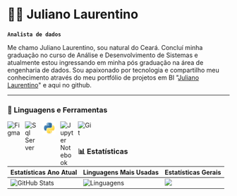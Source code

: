 # 👨‍💻 Juliano Laurentino

**`Analista de dados`**

Me chamo Juliano Laurentino, sou natural do Ceará. Concluí minha graduação no curso de Análise e Desenvolvimento de Sistemas e atualmente estou ingressando em minha pós graduação na área de engenharia de dados. Sou apaixonado por tecnologia e compartilho meu conhecimento através do meu portfólio de projetos em BI "[Juliano Laurentino](https://sites.google.com/view/portfoliojulianolaurentino/in%C3%ADcio)" e aqui no github. 

---

### 🤖 Linguagens e Ferramentas

<img 
    align="left" 
    alt="Figma"
    title="Figma" 
    width="30px" 
    style="padding-right: 10px;" 
    src="https://cdn.jsdelivr.net/gh/devicons/devicon@latest/icons/figma/figma-original.svg"
/>
<img 
    align="left" 
    alt="Sql Server"
    title="Sql Server" 
    width="30px" 
    style="padding-right: 10px;" 
    src="https://cdn.jsdelivr.net/gh/devicons/devicon@latest/icons/microsoftsqlserver/microsoftsqlserver-original.svg"
/>
<img 
    align="left" 
    alt="Python"
    title="Python" 
    width="30px" 
    style="padding-right: 10px;" 
    src="https://raw.githubusercontent.com/devicons/devicon/master/icons/python/python-original.svg"
/>
<img 
    align="left" 
    alt="Jupyter Notebook"
    title="Jupyter Notebook" 
    width="30px" 
    style="padding-right: 10px;" 
    src="https://cdn.jsdelivr.net/gh/devicons/devicon@latest/icons/jupyter/jupyter-original-wordmark.svg"
/>
<img 
    align="left" 
    alt="Git"
    title="Git" 
    width="30px" 
    style="padding-right: 10px;" 
    src="https://cdn.jsdelivr.net/gh/devicons/devicon@latest/icons/git/git-original.svg"
/>

<br/>
<br/>

### 📊 Estatísticas

| Estatísticas Ano Atual | Linguagens Mais Usadas | Estatísticas Gerais |
|---------------------|-----------------------|---------------|
| ![GitHub Stats](https://github-profile-summary-cards.vercel.app/api/cards/stats?username=julianolaurentino&theme=tokyonight) | ![Linguagens](https://github-profile-summary-cards.vercel.app/api/cards/repos-per-language?username=julianolaurentino&theme=tokyonight) | <img src="https://github-readme-stats.vercel.app/api?username=julianolaurentino&show_icons=true&theme=tokyonight&include_all_commits=true&locale=pt-br&v=1" height="200"/> |

